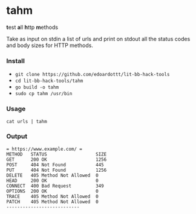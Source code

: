 # tahm

**t**est **a**ll **h**ttp **m**ethods

Take as input on stdin a list of urls and print on stdout all the status codes and body sizes for HTTP methods. 

### Install

- `git clone https://github.com/edoardottt/lit-bb-hack-tools`
- `cd lit-bb-hack-tools/tahm`
- `go build -o tahm`
- `sudo cp tahm /usr/bin`

### Usage

`cat urls | tahm`

### Output

```
= https://www.example.com/ =
METHOD   STATUS                  SIZE  
GET      200 OK                  1256  
POST     404 Not Found           445   
PUT      404 Not Found           1256  
DELETE   405 Method Not Allowed  0     
HEAD     200 OK                  0     
CONNECT  400 Bad Request         349   
OPTIONS  200 OK                  0     
TRACE    405 Method Not Allowed  0     
PATCH    405 Method Not Allowed  0     
---------------------------

```
